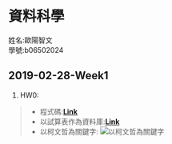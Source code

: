 ﻿# 資料科學
姓名:歐陽智文  
學號:b06502024

## 2019-02-28-Week1
1. HW0:
>* 程式碼:[**Link**](https://github.com/j88620714/DataScience/tree/master/HW0/%E7%A8%8B%E5%BC%8F)
>* 以試算表作為資料庫:[**Link**](https://docs.google.com/spreadsheets/d/1WfNdBVQxdRXXkfSpPQQQuWh3AxMlW-8GbyaeqRF8NRE/edit?usp=sharing)  
>* 以柯文哲為關鍵字:
> ![以柯文哲為關鍵字](https://github.com/j88620714/DataScience/blob/master/HW0/%E7%85%A7%E7%89%87/%E6%8A%93%E9%A0%ADwordcloud.png)




